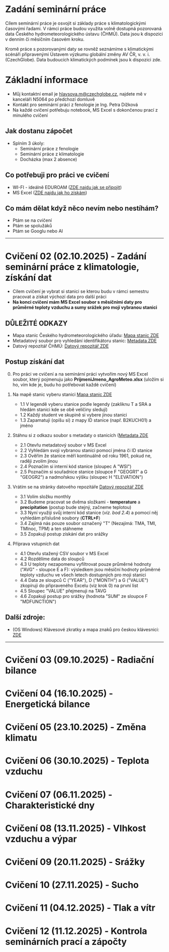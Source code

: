 # Zadání seminární práce
Cílem seminární práce je osvojit si základy práce s klimatologickými časovými řadami. V rámci práce budou využita volně dostupná pozorovaná data Českého hydrometeorologického ústavu (ČHMÚ). Data jsou k dispozici v denním či měsíčním časovém kroku.

Kromě práce s pozorovanými daty se rovněž seznámíme s klimatickými scénáři připravenými Ústavem výzkumu globální změny AV ČR, v. v. i. (CzechGlobe). Data budoucích klimatických podmínek jsou k dispozici zde.

# Základní informace
- Můj kontaktní email je hlavsova.m@czechglobe.cz, najdete mě v kanceláři N5064 po předchozí domluvě
- Kontakt pro seminární práci z fenologie je Ing. Petra Dížková
- Na každé cvičení potřebuju notebook, MS Excel s dokončenou prací z minulého cvičení

## Jak dostanu zápočet
- Splním 3 úkoly:
  - Seminární práce z fenologie
  - Seminární práce z klimatologie
  - Docházka (max 2 absence)   

## Co potřebuji pro práci ve cvičení
- WI-FI - ideálně EDUROAM ([ZDE najdu jak se připojit](https://eduroam.mendelu.cz/25350-navody-k-instalaci))
- MS Excel ([ZDE najdu jak ho získám](https://tech.mendelu.cz/25346-instalace-baliku-microsoft))

## Co mám dělat když něco nevím nebo nestíhám?
  - Ptám se na cvičení
  - Ptám se spolužáků
  - Ptám se Googlu nebo AI

---

# Cvičení 02 (02.10.2025) - Zadání seminární práce z klimatologie, získání dat

- Cílem cvičení je vybrat si stanici se kterou budu v rámci semestru pracovat a získat výchozí data pro další práci
- __Na konci cvičení mám MS Excel soubor s měsíčními daty pro průměrné teploty vzduchu a sumy srážek pro mojí vybranou stanici__

## DŮLEŽITÉ ODKAZY ##
- Mapa stanic Českého hydrometeorologického úřadu: [Mapa stanic ZDE](https://www.chmi.cz/files/portal/docs/poboc/OS/stanice/ShowStations_CZ.html)
- Metadatový soubor pro vyhledání identifikátoru stanic: [Metadata ZDE](https://opendata.chmi.cz/meteorology/climate/historical_csv/metadata/meta1.csv)
- Datový repozitář ČHMÚ: [Datový repozitář ZDE](https://opendata.chmi.cz/meteorology/climate/historical_csv/data/)

## Postup získání dat ##

0. Pro práci ve cvičení a na seminární práci vytvořím nový MS Excel soubor, který pojmenuju jako __PrijmeniJmeno_AgroMeteo.xlsx__ (uložím si ho, vím kde je, budu ho potřebovat každé cvičení)

1. Na mapě stanic vyberu stanici [Mapa stanic ZDE](https://www.chmi.cz/files/portal/docs/poboc/OS/stanice/ShowStations_CZ.html)
     - 1.1 V legendě vyberu stanice podle legendy (zakliknu T a SRA a hledám stanici kde se obě veličiny sledují)
     - 1.2 Každý student ve skupině si vybere jinou stanici
     - 1.3 Zapamatuji (opíšu si) z mapy ID stanice (např. B2KUCH01) a jméno

2. Stáhnu si z odkazu soubor s metadaty o stanicích ([Metadata ZDE](https://opendata.chmi.cz/meteorology/climate/historical_csv/metadata/meta1.csv)
     - 2.1 Otevřu metadatový soubor v MS Excel
     - 2.2 Vyhledám svoji vybranou stanici pomocí jména či ID stanice
     - 2.3 Ověřím že stanice měří kontinuálně od roku 1961, pokud ne, raději zvolím jinou
     - 2.4 Poznačím si interní kód stanice (sloupec A "WSI")
     - 2.5 Poznačím si souřadnice stanice (sloupce F "GEOGR1" a G "GEOGR2") a nadmořskou výšku (sloupec H "ELEVATION")

3. Vrátím se na stránky datového repozitáře [Datový repozitář ZDE](https://opendata.chmi.cz/meteorology/climate/historical_csv/data/)
     - 3.1 Volím složku monthly
     - 3.2 Budeme pracovat se dvěma složkami - __temperature__ a __precipitation__ (postup bude stejný, začneme teplotou)
     - 3.3 Nyní využiji svůj interní kód stanice (_viz. bod 2.4_) a pomocí něj vyhledám příslušné soubory (__CTRL+F__)
     - 3.4 Zajímá nás pouze soubor označený "T" (Nezajímá: TMA, TMI, TMInoc, TPM) a ten stáhneme
     - 3.5 Zopakuji postup získání dat pro srážky
   
4. Příprava vstupních dat
     - 4.1 Otevřu stažený CSV soubor v MS Excel
     - 4.2 Rozdělíme data do sloupců
     - 4.3 U teploty nezapomenu vyfiltrovat pouze průměrné hodnoty ("AVG" - sloupce E a F): výsledkem jsou měsíční hodnoty průměrné teploty vzduchu ve všech letech dostupných pro moji stanici
     - 4.4 Data ze sloupců C ("YEAR"), D ("MONTH") a G ("VALUE") zkopíruji do připraveného Excelu (viz krok 0) na první list
     - 4.5 Sloupec "VALUE" přejmenuji na TAVG
     - 4.6 Zopakuji postup pro srážky (hodnota "SUM" ze sloupce F "MDFUNCTION")

## Další zdroje:
  - (OS Windows) Klávesové zkratky a mapa znaků pro českou klávesnici: [ZDE](http://www.ceskaklavesnice.cz/zkratky) 

---

# Cvičení 03 (09.10.2025) - Radiační bilance

# Cvičení 04 (16.10.2025) - Energetická bilance

# Cvičení 05 (23.10.2025) - Změna klimatu

# Cvičení 06 (30.10.2025) - Teplota vzduchu

# Cvičení 07 (06.11.2025) - Charakteristické dny

# Cvičení 08 (13.11.2025) - Vlhkost vzduchu a výpar

# Cvičení 09 (20.11.2025) - Srážky

# Cvičení 10 (27.11.2025) - Sucho

# Cvičení 11 (04.12.2025) - Tlak a vítr

# Cvičení 12 (11.12.2025) - Kontrola seminárních prací a zápočty


